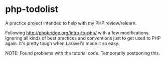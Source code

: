 # php-todolist
A practice project intended to help with my PHP review/relearn.

Following http://phpbridge.org/intro-to-php/ with a few modifications. Ignoring all kinds of best practices and conventions just to get used to PHP again. It's pretty tough when Laravel's made it so easy.

NOTE: Found problems with the tutorial code. Temporarily postponing this.